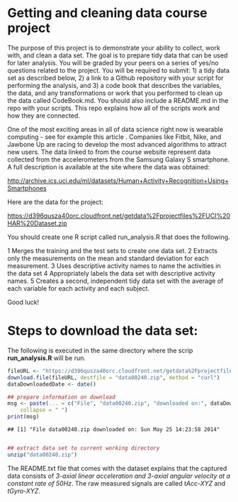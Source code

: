 Getting and cleaning data course project
========================================================

The purpose of this project is to demonstrate your ability to collect, work with, and clean a data set. The goal is to prepare tidy data that can be used for later analysis. You will be graded by your peers on a series of yes/no questions related to the project. You will be required to submit: 1) a tidy data set as described below, 2) a link to a Github repository with your script for performing the analysis, and 3) a code book that describes the variables, the data, and any transformations or work that you performed to clean up the data called CodeBook.md. You should also include a README.md in the repo with your scripts. This repo explains how all of the scripts work and how they are connected. 

One of the most exciting areas in all of data science right now is wearable computing - see for example this article . Companies like Fitbit, Nike, and Jawbone Up are racing to develop the most advanced algorithms to attract new users. The data linked to from the course website represent data collected from the accelerometers from the Samsung Galaxy S smartphone. A full description is available at the site where the data was obtained:

http://archive.ics.uci.edu/ml/datasets/Human+Activity+Recognition+Using+Smartphones

Here are the data for the project:

https://d396qusza40orc.cloudfront.net/getdata%2Fprojectfiles%2FUCI%20HAR%20Dataset.zip

 You should create one R script called run_analysis.R that does the following. 

1 Merges the training and the test sets to create one data set.
2 Extracts only the measurements on the mean and standard deviation for each measurement. 
3 Uses descriptive activity names to name the activities in the data set
4 Appropriately labels the data set with descriptive activity names. 
5 Creates a second, independent tidy data set with the average of each variable for each activity and each subject. 

Good luck!


# Steps to download the data set:

The following is executed in the same directory where the
scrip **run_analysis.R** will be run.


```r
fileURL <- "https://d396qusza40orc.cloudfront.net/getdata%2Fprojectfiles%2FUCI%20HAR%20Dataset.zip"
download.file(fileURL, destfile = "data00240.zip", method = "curl")
dataDownloadedDate <- date()

## prepare information on download
msg <- paste(... = c("File", "data00240.zip", "downloaded on:", dataDownloadedDate), 
    collapse = " ")
print(msg)
```

```
## [1] "File data00240.zip downloaded on: Sun May 25 14:23:58 2014"
```

```r

## extract data set to current working directory
unzip("data00240.zip")
```


The README.txt file that comes with the dataset explains that the captured 
data consists of *3-axial linear acceleration and 3-axial angular velocity at a constant rate of 50Hz*.
The raw measured signals are called *tAcc-XYZ* and *tGyro-XYZ*.




